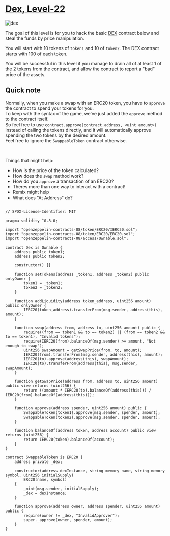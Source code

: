 # [Dex, Level-22](https://ethernaut.openzeppelin.com/level/0xB468f8e42AC0fAe675B56bc6FDa9C0563B61A52F)

![dex](https://ethernaut.openzeppelin.com/imgs/BigLevel22.svg)

The goal of this level is for you to hack the basic [DEX](https://en.wikipedia.org/wiki/Decentralized_exchange) contract below and steal the funds by price manipulation.

You will start with 10 tokens of `token1` and 10 of `token2`. The DEX contract starts with 100 of each token.

You will be successful in this level if you manage to drain all of at least 1 of the 2 tokens from the contract,
and allow the contract to report a "bad" price of the assets.


## Quick note
Normally, when you make a swap with an ERC20 token, you have to `approve` the contract to spend your tokens for you.
<br>
To keep with the syntax of the game, we've just added the `approve` method to the contract itself.
<br>
So feel free to use `contract.approve(contract.address, <uint amount>)` instead of calling the tokens directly,
and it will automatically approve spending the two tokens by the desired amount.
<br>
Feel free to ignore the `SwappableToken` contract otherwise.

<br>

Things that might help:
- How is the price of the token calculated?
- How does the `swap` method work?
- How do you `approve` a transaction of an ERC20?
- Theres more than one way to interact with a contract!
- Remix might help
- What does "At Address" do?

##

```solidity
// SPDX-License-Identifier: MIT

pragma solidity ^0.8.0;

import "openzeppelin-contracts-08/token/ERC20/IERC20.sol";
import "openzeppelin-contracts-08/token/ERC20/ERC20.sol";
import "openzeppelin-contracts-08/access/Ownable.sol";

contract Dex is Ownable {
    address public token1;
    address public token2;

    constructor() {}

    function setTokens(address _token1, address _token2) public onlyOwner {
        token1 = _token1;
        token2 = _token2;
    }

    function addLiquidity(address token_address, uint256 amount) public onlyOwner {
        IERC20(token_address).transferFrom(msg.sender, address(this), amount);
    }

    function swap(address from, address to, uint256 amount) public {
        require((from == token1 && to == token2) || (from == token2 && to == token1), "Invalid tokens");
        require(IERC20(from).balanceOf(msg.sender) >= amount, "Not enough to swap");
        uint256 swapAmount = getSwapPrice(from, to, amount);
        IERC20(from).transferFrom(msg.sender, address(this), amount);
        IERC20(to).approve(address(this), swapAmount);
        IERC20(to).transferFrom(address(this), msg.sender, swapAmount);
    }

    function getSwapPrice(address from, address to, uint256 amount) public view returns (uint256) {
        return ((amount * IERC20(to).balanceOf(address(this))) / IERC20(from).balanceOf(address(this)));
    }

    function approve(address spender, uint256 amount) public {
        SwappableToken(token1).approve(msg.sender, spender, amount);
        SwappableToken(token2).approve(msg.sender, spender, amount);
    }

    function balanceOf(address token, address account) public view returns (uint256) {
        return IERC20(token).balanceOf(account);
    }
}

contract SwappableToken is ERC20 {
    address private _dex;

    constructor(address dexInstance, string memory name, string memory symbol, uint256 initialSupply)
        ERC20(name, symbol)
    {
        _mint(msg.sender, initialSupply);
        _dex = dexInstance;
    }

    function approve(address owner, address spender, uint256 amount) public {
        require(owner != _dex, "InvalidApprover");
        super._approve(owner, spender, amount);
    }
}
```
